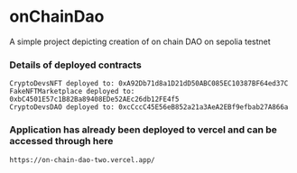 # onChainDao
A simple project depicting creation of on chain DAO on sepolia testnet

### Details of deployed contracts
```
CryptoDevsNFT deployed to: 0xA92Db71d8a1D21dD50ABC085EC10387BF64ed37C
FakeNFTMarketplace deployed to: 0xbC4501E57c1B82Ba89408EDe52AEc26db12FE4f5
CryptoDevsDAO deployed to: 0xcCccC45E56eB852a21a3AeA2EBf9efbab27A866a
```
### Application has already been deployed to vercel and can be accessed through here
```
https://on-chain-dao-two.vercel.app/
```
